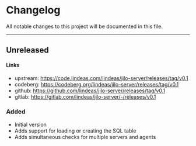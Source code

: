 # Changelog

All notable changes to this project will be documented in this file.

---

## Unreleased

#### Links
- upstream: https://code.lindeas.com/lindeas/jilo-server/releases/tag/v0.1
- codeberg: https://codeberg.org/lindeas/jilo-server/releases/tag/v0.1
- github: https://github.com/lindeas/jilo-server/releases/tag/v0.1
- gitlab: https://gitlab.com/lindeas/jilo-server/-/releases/v0.1

### Added
- Initial version
- Adds support for loading or creating the SQL table
- Adds simultaneous checks for multiple servers and agents
